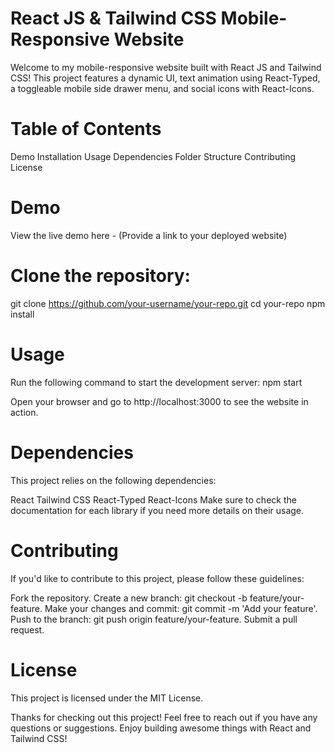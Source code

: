 # React JS & Tailwind CSS Mobile-Responsive Website

Welcome to my mobile-responsive website built with React JS and Tailwind CSS! This project features a dynamic UI, text animation using React-Typed, 
a toggleable mobile side drawer menu, and social icons with React-Icons.

# Table of Contents
Demo
Installation
Usage
Dependencies
Folder Structure
Contributing
License

# Demo
View the live demo here - (Provide a link to your deployed website)

# Clone the repository:
git clone https://github.com/your-username/your-repo.git
cd your-repo
npm install

# Usage
Run the following command to start the development server:
npm start

Open your browser and go to http://localhost:3000 to see the website in action.

# Dependencies
This project relies on the following dependencies:

React
Tailwind CSS
React-Typed
React-Icons
Make sure to check the documentation for each library if you need more details on their usage.

# Contributing
If you'd like to contribute to this project, please follow these guidelines:

Fork the repository.
Create a new branch: git checkout -b feature/your-feature.
Make your changes and commit: git commit -m 'Add your feature'.
Push to the branch: git push origin feature/your-feature.
Submit a pull request.
# License
This project is licensed under the MIT License.

Thanks for checking out this project! Feel free to reach out if you have any questions or suggestions. 
Enjoy building awesome things with React and Tailwind CSS!









